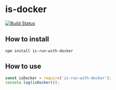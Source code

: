 # is-docker
[![Build Status](https://travis-ci.org/adibiton/is-docker.svg?branch=master)](https://travis-ci.org/adibiton/is-docker)

## How to install
```
npm install is-run-with-docker
```
## How to use
``` javascript
const isDocker = require('is-run-with-docker');
console.log(isDocker());
```
